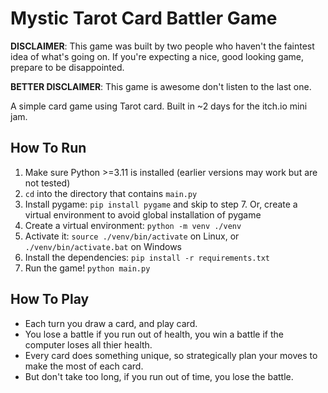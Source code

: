 # Mystic Tarot Card Battler Game

**DISCLAIMER**: This game was built by two people who haven't the faintest idea of what's going on. If you're expecting a nice, good looking game, prepare to be disappointed.

**BETTER DISCLAIMER**: This game is awesome don't listen to the last one.

A simple card game using Tarot card. Built in ~2 days for the itch.io mini jam.

## How To Run
1. Make sure Python >=3.11 is installed (earlier versions may work but are not tested)
2. `cd` into the directory that contains `main.py`
3. Install pygame: `pip install pygame` and skip to step 7. Or, create a virtual environment to avoid global installation of pygame
4. Create a virtual environment: `python -m venv ./venv`
5. Activate it: `source ./venv/bin/activate` on Linux, or `./venv/bin/activate.bat` on Windows
6. Install the dependencies: `pip install -r requirements.txt`
7. Run the game! `python main.py`

## How To Play
- Each turn you draw a card, and play card.
- You lose a battle if you run out of health, you win a battle if the computer loses all thier health.
- Every card does something unique, so strategically plan your moves to make the most of each card.
- But don't take too long, if you run out of time, you lose the battle.
